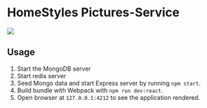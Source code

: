 # HomeStyles Pictures-Service

![](https://media.giphy.com/media/2t9lYheJ9mMObrnRRY/giphy.gif)


## Usage

1. Start the MongoDB server
2. Start redis server
3. Seed Mongo data and start Express server by running `npm start`.
4. Build bundle with Webpack with `npm run dev:react`.
5. Open browser at `127.0.0.1:4212` to see the application rendered.
